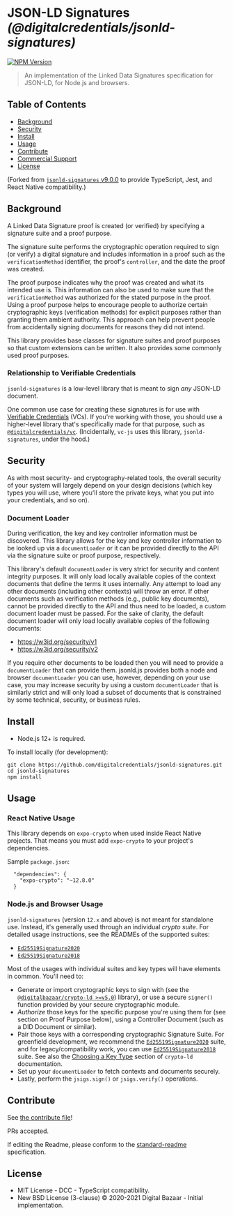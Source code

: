 # JSON-LD Signatures _(@digitalcredentials/jsonld-signatures)_

[![NPM Version](https://img.shields.io/npm/v/@digitalcredentials/jsonld-signatures.svg)](https://npm.im/digitalcredentials/jsonld-signatures)

> An implementation of the Linked Data Signatures specification for JSON-LD, for Node.js and browsers.

## Table of Contents

- [Background](#background)
- [Security](#security)
- [Install](#install)
- [Usage](#usage)
- [Contribute](#contribute)
- [Commercial Support](#commercial-support)
- [License](#license)

(Forked from [`jsonld-signatures` v9.0.0](https://github.com/digitalbazaar/jsonld-signatures)
to provide TypeScript, Jest, and React Native compatibility.)

## Background

A Linked Data Signature proof is created (or verified) by specifying a
signature suite and a proof purpose.

The signature suite performs the cryptographic operation required to sign (or
verify) a digital signature and includes information in a proof such as the
`verificationMethod` identifier, the proof's `controller`, and the date the
proof was created.

The proof purpose indicates why the proof was created and what its intended use
is. This information can also be used to make sure that the
`verificationMethod` was authorized for the stated purpose in the proof. Using
a proof purpose helps to encourage people to authorize certain cryptographic
keys (verification methods) for explicit purposes rather than granting them
ambient authority. This approach can help prevent people from accidentally
signing documents for reasons they did not intend.

This library provides base classes for signature suites and proof purposes
so that custom extensions can be written. It also provides some commonly
used proof purposes.

### Relationship to Verifiable Credentials

`jsonld-signatures` is a low-level library that is meant to sign _any_ JSON-LD
document.

One common use case for creating these signatures is for use with 
[Verifiable Credentials](https://w3c.github.io/vc-data-model) (VCs). If you're 
working with those, you should use a higher-level library that's specifically
made for that purpose, such as [`@digitalcredentials/vc`](https://github.com/digitalcredentials/vc).
(Incidentally, `vc-js` uses this library, `jsonld-signatures`, under the hood.)

## Security

As with most security- and cryptography-related tools, the overall security of 
your system will largely depend on your design decisions (which key types you 
will use, where you'll store the private keys, what you put into your 
credentials, and so on).

### Document Loader

During verification, the key and key controller information must be discovered.
This library allows for the key and key controller information to be looked up
via a `documentLoader` or it can be provided directly to the API via the
signature suite or proof purpose, respectively.

This library's default `documentLoader` is very strict for security and content
integrity purposes. It will only load locally available copies of the context
documents that define the terms it uses internally. Any attempt to load any
other documents (including other contexts) will throw an error. If other
documents such as verification methods (e.g., public key documents), cannot
be provided directly to the API and thus need to be loaded, a custom document
loader must be passed. For the sake of clarity, the default document loader
will only load locally available copies of the following documents:

- https://w3id.org/security/v1
- https://w3id.org/security/v2

If you require other documents to be loaded then you will need to provide a
`documentLoader` that can provide them. jsonld.js provides both a node and browser
`documentLoader` you can use, however, depending on your use case, you may
increase security by using a custom `documentLoader` that is similarly strict
and will only load a subset of documents that is constrained by some technical,
security, or business rules.

## Install

- Node.js 12+ is required.

To install locally (for development):

```
git clone https://github.com/digitalcredentials/jsonld-signatures.git
cd jsonld-signatures
npm install
```

## Usage

### React Native Usage

This library depends on `expo-crypto` when used inside React Native projects.
That means you must add `expo-crypto` to your project's dependencies.

Sample `package.json`:

```
  "dependencies": {
    "expo-crypto": "~12.8.0"
  }
```

### Node.js and Browser Usage

`jsonld-signatures` (version `12.x` and above) is not meant for standalone use.
Instead, it's generally used through an individual _crypto suite_.
For detailed usage instructions, see the READMEs of the supported suites:

* [`Ed25519Signature2020`](https://github.com/digitalcredentials/ed25519-signature-2020) 
* [`Ed25519Signature2018`](https://github.com/digitalbazaar/ed25519-signature-2018)

Most of the usages with individual suites and key types will have elements in
common. You'll need to:

* Generate or import cryptographic keys to sign with (see
  the [`@digitalbazaar/crypto-ld >=v5.0`](https://github.com/digitalbazaar/crypto-ld))
  library), or use a secure `signer()` function provided by your secure
  cryptographic module.
* _Authorize_ those keys for the specific purpose you're using
  them for (see section on Proof Purpose below), using a Controller Document
  (such as a DID Document or similar).
* Pair those keys with a corresponding cryptographic Signature Suite.
  For greenfield development, we recommend the [`Ed25519Signature2020`](https://github.com/digitalcredentials/ed25519-signature-2020)
  suite, and for legacy/compatibility work, you can use 
  [`Ed25519Signature2018`](https://github.com/digitalbazaar/ed25519-signature-2018) suite.
  See also the [Choosing a Key Type](https://github.com/digitalbazaar/crypto-ld#choosing-a-key-type)
  section of `crypto-ld` documentation.
* Set up your `documentLoader` to fetch contexts and documents securely.
* Lastly, perform the `jsigs.sign()` or `jsigs.verify()` operations.

## Contribute

See [the contribute file](https://github.com/digitalbazaar/bedrock/blob/master/CONTRIBUTING.md)!

PRs accepted.

If editing the Readme, please conform to the
[standard-readme](https://github.com/RichardLitt/standard-readme) specification.

## License

* MIT License - DCC - TypeScript compatibility.
* New BSD License (3-clause) © 2020-2021 Digital Bazaar - Initial implementation.
